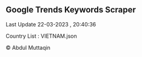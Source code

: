 

## Google Trends Keywords Scraper 
 
Last Update 22-03-2023 , 20:40:36

Country List :
VIETNAM.json



© Abdul Muttaqin 
